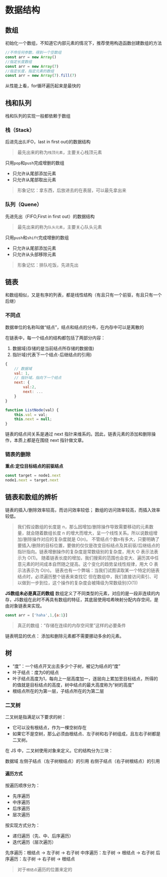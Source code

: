 # 数据结构

## 数组

初始化一个数组，不知道它内部元素的情况下，推荐使用构造函数创建数组的方法

``` js
//不传任何参数，得到一个空数组
const arr = new Array()
//指定长度数组
const arr = new Array(7)
//指定长度，指定元素的数组
const arr = new Array(7).fill(7)
```

从性能上看，for循环遍历起来是最快的

## 栈和队列

栈和队列的实现一般都依赖于数组

### 栈（Stack）

后进先出(LIFO，last in first out)的数据结构
> 最先出来的称为`栈顶元素`，主要关心栈顶元素

只用`pop`和`push`完成增删的数组

- 只允许从尾部添加元素
- 只允许从尾部取出元素

> 形象记忆：拿东西，后放进去的在表层，可以最先拿出来

### 队列（Quene）

先进先出（FIFO,First in first out）的数据结构

> 最先出来的称为`队头元素`，主要关心队头元素

只用`push`和`shift`完成增删的数组

- 只允许从尾部添加元素
- 只允许从头部移除元素

> 形象记忆：排队吃饭，先进先出

## 链表

和数组相似，又是有序的列表，都是线性结构（有且只有一个前驱，有且只有一个后继）

### 不同点

数据单位的名称叫做“结点”，结点和结点的分布，在内存中可以是离散的

在链表中，每一个结点的结构都包括了两部分内容：

1. 数据域(存储的是当前结点所存储的数据值)
2. 指针域(代表下一个结点-后继结点的引用)

``` js
{
    // 数据域
    val: 1,
    // 指针域，指向下一个结点
    next: {
        val:2,
        next: ...
    }
}

function ListNode(val) {
    this.val = val;
    this.next = null;
}
```

链表的结点间关系是通过 next 指针来维系的。因此，链表元素的添加和删除操作，本质上都是在围绕 next 指针做文章。

### 链表的删除

**重点:定位目标结点的前驱结点**

``` js
const target = node1.next
node1.next = target.next
```

## 链表和数组的辨析

链表的插入/删除效率较高，而访问效率较低；
数组的访问效率较高，而插入效率较低。

> 我们假设数组的长度是 n，那么因增加/删除操作导致需要移动的元素数量，就会随着数组长度 n 的增大而增大，呈一个线性关系。所以说数组增加/删除操作对应的复杂度就是 O(n)。
> 不管结点个数n有多大，只要明确了要插入/删除的目标位置，要做的仅仅是改变目标结点及其前驱/后继结点的指针指向。链表增删操作的复杂度是常数级别的复杂度，用大 O 表示法表示为 O(1)。
> 随着链表长度的增加，我们搜索的范围也会变大、遍历其中任意元素的时间成本自然随之提高。这个变化的趋势呈线性规律，用大 O 表示法表示为 O(n)。
> 链表也有一个弊端：当我们试图读取某一个特定的链表结点时，必须遍历整个链表来查找它
> 但在数组中，我们直接访问索引、可以做到一步到位，这个操作的复杂度会被降级为常数级别(O(1))

**JS数组未必是真正的数组**
数组定义了不同类型的元素，对应的是一段非连续的内存，JS数组在此时不再具有数组的特征，其底层使用哈希映射分配内存空间，是由对象链表来实现。

``` js
const arr = ['haha',1,{a:1}]
```

> 真正的数组：“存储在连续的内存空间里”这样的必要条件

链表明显的优点：
添加和删除元素都不需要挪动多余的元素。

## 树

- “度”：一个结点开叉出去多少个子树，被记为结点的“度”
- 叶子结点：度为0的结点
- 叶子结点高度为1，每向上一层高度加一，逐层向上累加至目标结点，所得的的值就是目标结点的高度，树中结点的最大高度称为“树的高度”
- 根结点所在的为第一层，子结点所在的为第二层

### 二叉树

二叉树是指满足以下要求的树：

- 它可以没有根结点，作为一棵空树存在
- 如果它不是空树，那么必须由根结点、左子树和右子树组成，且左右子树都是二叉树。

在 JS 中，二叉树使用对象来定义。它的结构分为三块：

数据域
左侧子结点（左子树根结点）的引用
右侧子结点（右子树根结点）的引用

#### 遍历方式

按遍历顺序分为：

- 先序遍历
- 中序遍历
- 后序遍历
- 层次遍历

按实现方式分为：

- 递归遍历（先、中、后序遍历）
- 迭代遍历（层次遍历）

先序遍历：根结点 -> 左子树 -> 右子树
中序遍历：左子树 -> 根结点 -> 右子树
后序遍历：左子树 -> 右子树 -> 根结点
> 对于`根结点`遍历的位置来定的
